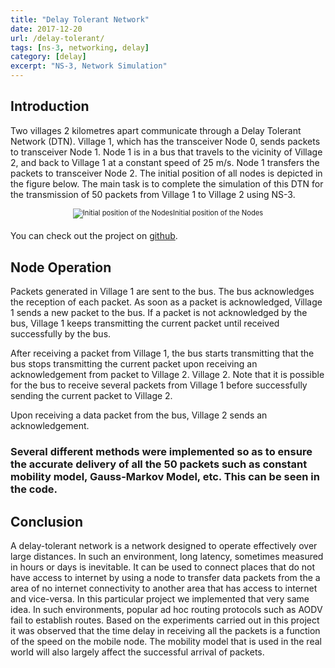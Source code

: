 ```yaml
---
title: "Delay Tolerant Network"
date: 2017-12-20
url: /delay-tolerant/
tags: [ns-3, networking, delay]
category: [delay]
excerpt: "NS-3, Network Simulation"
---
```


## Introduction

Two villages 2 kilometres apart communicate through a Delay Tolerant Network (DTN). Village 1, which has the transceiver Node 0, sends packets to transceiver Node 1. Node 1 is in a bus that travels to the vicinity of Village 2, and back to Village 1 at a constant speed of 25 m/s. Node 1 transfers the packets to transceiver Node 2. The initial position of all nodes is depicted in the figure below.
The main task is to complete the simulation of this DTN for the transmission of 50 packets from Village 1 to Village 2 using NS-3.

<div style="width:image width px; font-size:80%; text-align:center;"><img src="{{ site.url }}{{ site.baseurl }}/images/nodes.png" alt="Initial position of the Nodes" width="width" height="height" style="padding-bottom:0.5em;" />Initial position of the Nodes</div>





You can check out the project on [github](https://github.com/nbolar/Delay-Tolerant-Network).

## Node Operation
Packets generated in Village 1 are sent to the bus. The bus acknowledges the reception of each packet. As soon as a packet is acknowledged, Village 1 sends a new packet to the bus. If a packet is not acknowledged by the bus, Village 1 keeps transmitting the current packet until received successfully by the bus.

After receiving a packet from Village 1, the bus starts transmitting that the bus stops transmitting the current packet upon receiving an acknowledgement from packet to Village 2. Village 2. Note that it is possible for the bus to receive several packets from Village 1 before successfully sending the current packet to Village 2.

Upon receiving a data packet from the bus, Village 2 sends an acknowledgement.

### Several different methods were implemented so as to ensure the accurate delivery of all the 50 packets such as constant mobility model, Gauss-Markov Model, etc. This can be seen in the code.

## Conclusion

A delay-tolerant network is a network designed to operate effectively over large distances. In such an environment, long latency, sometimes measured in hours or days is inevitable. It can be used to connect places that do not have access to internet by using a node to transfer data packets from the a area of no internet connectivity to another area that has access to internet and vice-versa. In this particular project we implemented that very same idea. In such environments, popular ad hoc routing protocols such as AODV fail to establish routes. Based on the experiments carried out in this project it was observed that the time delay in receiving all the packets is a function of the speed on the mobile node. The mobility model that is used in the real world will also largely affect the successful arrival of packets.

